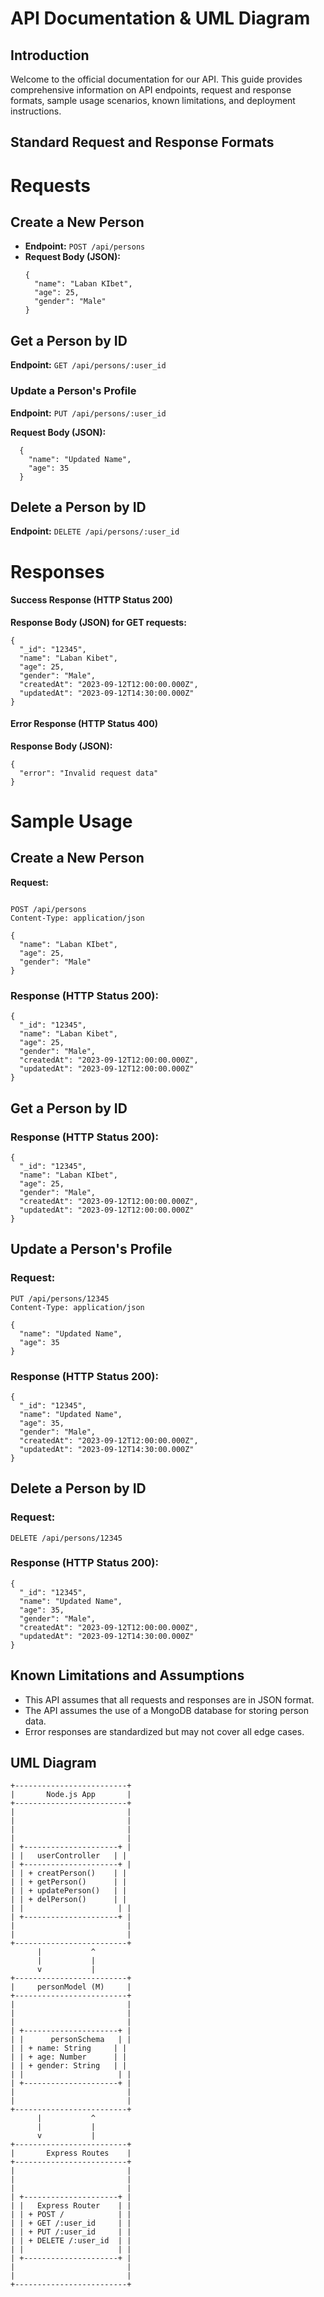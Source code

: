 # API Documentation   & UML Diagram

## Introduction

Welcome to the official documentation for our API. This guide provides comprehensive information on API endpoints, request and response formats, sample usage scenarios, known limitations, and deployment instructions.

## Standard Request and Response Formats

# Requests

## Create a New Person

- **Endpoint:** `POST /api/persons`
- **Request Body (JSON):**
  ```
  {
    "name": "Laban KIbet",
    "age": 25,
    "gender": "Male"
  }
  ```

## Get a Person by ID

**Endpoint:** `GET /api/persons/:user_id`

### Update a Person's Profile

**Endpoint:** `PUT /api/persons/:user_id`

**Request Body (JSON):**

```
  {
    "name": "Updated Name",
    "age": 35
  }
```
## Delete a Person by ID

**Endpoint:** `DELETE /api/persons/:user_id`

# Responses

#### Success Response (HTTP Status 200)

**Response Body (JSON) for GET requests:**
```
{
  "_id": "12345",
  "name": "Laban Kibet",
  "age": 25,
  "gender": "Male",
  "createdAt": "2023-09-12T12:00:00.000Z",
  "updatedAt": "2023-09-12T14:30:00.000Z"
}
```

#### Error Response (HTTP Status 400)

**Response Body (JSON):**
```
{
  "error": "Invalid request data"
}
```

# Sample Usage
## Create a New Person
**Request:**
```

POST /api/persons
Content-Type: application/json

{
  "name": "Laban KIbet",
  "age": 25,
  "gender": "Male"
}
```
### Response (HTTP Status 200):
```
{
  "_id": "12345",
  "name": "Laban Kibet",
  "age": 25,
  "gender": "Male",
  "createdAt": "2023-09-12T12:00:00.000Z",
  "updatedAt": "2023-09-12T12:00:00.000Z"
}
```

## Get a Person by ID
### Response (HTTP Status 200):
```
{
  "_id": "12345",
  "name": "Laban KIbet",
  "age": 25,
  "gender": "Male",
  "createdAt": "2023-09-12T12:00:00.000Z",
  "updatedAt": "2023-09-12T12:00:00.000Z"
}
```

## Update a Person's Profile
### Request:
```
PUT /api/persons/12345
Content-Type: application/json

{
  "name": "Updated Name",
  "age": 35
}
```
### Response (HTTP Status 200):
```
{
  "_id": "12345",
  "name": "Updated Name",
  "age": 35,
  "gender": "Male",
  "createdAt": "2023-09-12T12:00:00.000Z",
  "updatedAt": "2023-09-12T14:30:00.000Z"
}
```
## Delete a Person by ID
### Request:
```
DELETE /api/persons/12345
```
### Response (HTTP Status 200):

```
{
  "_id": "12345",
  "name": "Updated Name",
  "age": 35,
  "gender": "Male",
  "createdAt": "2023-09-12T12:00:00.000Z",
  "updatedAt": "2023-09-12T14:30:00.000Z"
}
```
## Known Limitations and Assumptions
- This API assumes that all requests and responses are in JSON format.
- The API assumes the use of a MongoDB database for storing person data.
- Error responses are standardized but may not cover all edge cases.

## UML Diagram

```plaintext
+-------------------------+
|       Node.js App       |
+-------------------------+
|                         |
|                         |
|                         |
|                         |
| +---------------------+ |
| |   userController   | |
| +---------------------+ |
| | + creatPerson()    | |
| | + getPerson()      | |
| | + updatePerson()   | |
| | + delPerson()      | |
| |                     | |
| +---------------------+ |
|                         |
|                         |
+-------------------------+
      |           ^
      |           |
      v           |
+-------------------------+
|     personModel (M)     |
+-------------------------+
|                         |
|                         |
|                         |
| +---------------------+ |
| |      personSchema   | |
| | + name: String     | |
| | + age: Number      | |
| | + gender: String   | |
| |                     | |
| +---------------------+ |
|                         |
|                         |
+-------------------------+
      |           ^
      |           |
      v           |
+-------------------------+
|       Express Routes    |
+-------------------------+
|                         |
|                         |
|                         |
| +---------------------+ |
| |   Express Router    | |
| | + POST /            | |
| | + GET /:user_id     | |
| | + PUT /:user_id     | |
| | + DELETE /:user_id  | |
| |                     | |
| +---------------------+ |
|                         |
|                         |
+-------------------------+

